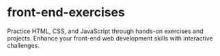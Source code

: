 # front-end-exercises
 Practice HTML, CSS, and JavaScript through hands-on exercises and projects. Enhance your front-end web development skills with interactive challenges.
